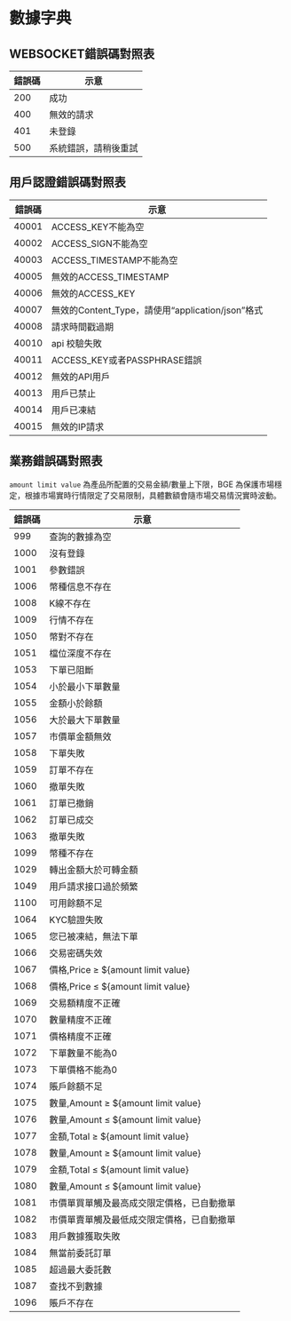 # 數據字典


## WEBSOCKET錯誤碼對照表
<a id="WSERR"></a>

| 錯誤碼 | 示意         |
|-----|------------|
| 200 | 成功         |
| 400 | 無效的請求      |
| 401 | 未登錄        |
| 500 | 系統錯誤，請稍後重試 |


## 用戶認證錯誤碼對照表

<a id="ERR2"></a>

| 錯誤碼   | 示意                                      |
|-------|-----------------------------------------|
| 40001 | ACCESS_KEY不能為空                          |
| 40002 | ACCESS_SIGN不能為空                         |
| 40003 | ACCESS_TIMESTAMP不能為空                    |
| 40005 | 無效的ACCESS_TIMESTAMP                     |
| 40006 | 無效的ACCESS_KEY                           |
| 40007 | 無效的Content_Type，請使用“application/json”格式 |
| 40008 | 請求時間戳過期                                 |
| 40010 | api 校驗失敗                                |
| 40011 | ACCESS_KEY或者PASSPHRASE錯誤                |
| 40012 | 無效的API用戶                                |
| 40013 | 用戶已禁止                                   |
| 40014 | 用戶已凍結                                   |
| 40015 | 無效的IP請求                                 |

## 業務錯誤碼對照表

`amount limit value` 為產品所配置的交易金額/數量上下限，BGE 為保護市場穩定，根據市場實時行情限定了交易限制，具體數額會隨市場交易情況實時波動。
<a id="ERR1"></a>

| 錯誤碼  | 示意                                |
|------|-----------------------------------|
| 999  | 查詢的數據為空                           |
| 1000 | 沒有登錄                              |
| 1001 | 參數錯誤                              |
| 1006 | 幣種信息不存在                           |
| 1008 | K線不存在                             |
| 1009 | 行情不存在                             |
| 1050 | 幣對不存在                             |
| 1051 | 檔位深度不存在                           |
| 1053 | 下單已阻斷                             |
| 1054 | 小於最小下單數量                          |
| 1055 | 金額小於餘額                            |
| 1056 | 大於最大下單數量                          |
| 1057 | 市價單金額無效                           |
| 1058 | 下單失敗                              |
| 1059 | 訂單不存在                             |
| 1060 | 撤單失敗                              |
| 1061 | 訂單已撤銷                             |
| 1062 | 訂單已成交                             |
| 1063 | 撤單失敗                              |
| 1099 | 幣種不存在                             |
| 1029 | 轉出金額大於可轉金額                        |
| 1049 | 用戶請求接口過於頻繁                        |
| 1100 | 可用餘額不足                            |
| 1064 | KYC驗證失敗                           |
| 1065 | 您已被凍結，無法下單                        |
| 1066 | 交易密碼失效                            |
| 1067 | 價格,Price ≥ ${amount limit value}  |
| 1068 | 價格,Price ≤ ${amount limit value}  |
| 1069 | 交易額精度不正確                          |
| 1070 | 數量精度不正確                           |
| 1071 | 價格精度不正確                           |
| 1072 | 下單數量不能為0                          |
| 1073 | 下單價格不能為0                          |
| 1074 | 賬戶餘額不足                            |
| 1075 | 數量,Amount ≥ ${amount limit value} |
| 1076 | 數量,Amount ≤ ${amount limit value} |
| 1077 | 金額,Total ≥ ${amount limit value}  |
| 1078 | 數量,Amount ≥ ${amount limit value} |
| 1079 | 金額,Total ≤ ${amount limit value}  |
| 1080 | 數量,Amount ≤ ${amount limit value} |
| 1081 | 市價單買單觸及最高成交限定價格，已自動撤單             |
| 1082 | 市價單賣單觸及最低成交限定價格，已自動撤單             |
| 1083 | 用戶數據獲取失敗                          |
| 1084 | 無當前委託訂單                           |
| 1085 | 超過最大委託數                           |
| 1087 | 查找不到數據                            |
| 1096 | 賬戶不存在                             |
